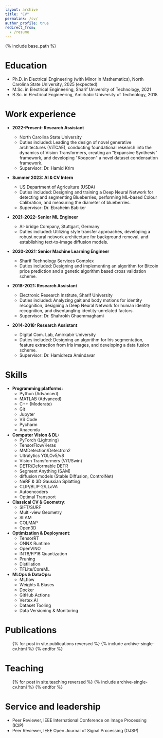 ```yaml
---
layout: archive
title: "CV"
permalink: /cv/
author_profile: true
redirect_from:
  - /resume
---
```


{% include base_path %}

Education
======
* Ph.D. in Electrical Engineering (with Minor in Mathematics), North Carolina State University, 2025 (expected)
* M.Sc. in Electrical Engineering, Sharif University of Technology, 2021
* B.Sc. in Electrical Engineering, Amirkabir University of Technology, 2018

Work experience
======
* **2022-Present: Research Assistant**
  * North Carolina State University
  * Duties included: Leading the design of novel generative architectures (ViTCAE), conducting foundational research into the dynamics of Vision Transformers, creating an "Expansive Synthesis" framework, and developing "Koopcon" a novel dataset condensation framework.
  * Supervisor: Dr. Hamid Krim

* **Summer 2023: AI & CV Intern**
  * US Department of Agriculture (USDA)
  * Duties included: Designing and training a Deep Neural Network for detecting and segmenting Blueberries, performing ML-based Colour Calibration, and measuring the diameter of blueberries.
  * Supervisor: Dr. Ebraheim Babiker

* **2021-2022: Senior ML Engineer**
  * AI-bridge Company, Stuttgart, Germany
  * Duties included: Utilizing style transfer approaches, developing a robust neural network architecture for background removal, and establishing text-to-image diffusion models.

* **2020-2021: Senior Machine Learning Engineer**
  * Sharif Technology Services Complex
  * Duties included: Designing and implementing an algorithm for Bitcoin price prediction and a genetic algorithm based cross validation scheme.

* **2018-2021: Research Assistant**
  * Electronic Research Institute, Sharif University
  * Duties included: Analyzing gait and body motions for identity recognition, designing a Deep Neural Network for human identity recognition, and disentangling identity-unrelated factors.
  * Supervisor: Dr. Shahrokh Ghaemmaghami

* **2014-2018: Research Assistant**
  * Digital Com. Lab, Amirkabir University
  * Duties included: Designing an algorithm for Iris segmentation, feature extraction from Iris images, and developing a data fusion scheme.
  * Supervisor: Dr. Hamidreza Amindavar

Skills
======
* **Programming platforms:**
  * Python (Advanced)
  * MATLAB (Advanced)
  * C++ (Moderate)
  * Git
  * Jupyter
  * VS Code
  * Pycharm
  * Anaconda
* **Computer Vision & DL:**
  * PyTorch (Lightning)
  * TensorFlow/Keras
  * MMDetection/Detectron2
  * Ultralytics YOLOv5/v8
  * Vision Transformers (ViT/Swin)
  * DETR/Deformable DETR
  * Segment Anything (SAM)
  * diffusion models (Stable Diffusion, ControlNet)
  * NeRF & 3D Gaussian Splatting
  * CLIP/BLIP‑2/LLaVA
  * Autoencoders
  * Optimal Transport
* **Classical CV & Geometry:**
  * SIFT/SURF
  * Multi-view Geometry
  * SLAM
  * COLMAP
  * Open3D
* **Optimization & Deployment:**
  * TensorRT
  * ONNX Runtime
  * OpenVINO
  * INT8/FP16 Quantization
  * Pruning
  * Distillation
  * TFLite/CoreML
* **MLOps & DataOps:**
  * MLflow
  * Weights & Biases
  * Docker
  * GitHub Actions
  * Vertex AI
  * Dataset Tooling
  * Data Versioning & Monitoring

Publications
======
  <ul>{% for post in site.publications reversed %}
    {% include archive-single-cv.html %}
  {% endfor %}</ul>

Teaching
======
  <ul>{% for post in site.teaching reversed %}
    {% include archive-single-cv.html %}
  {% endfor %}</ul>

Service and leadership
======
* Peer Reviewer, IEEE International Conference on Image Processing (ICIP)
* Peer Reviewer, IEEE Open Journal of Signal Processing (OJSP)
